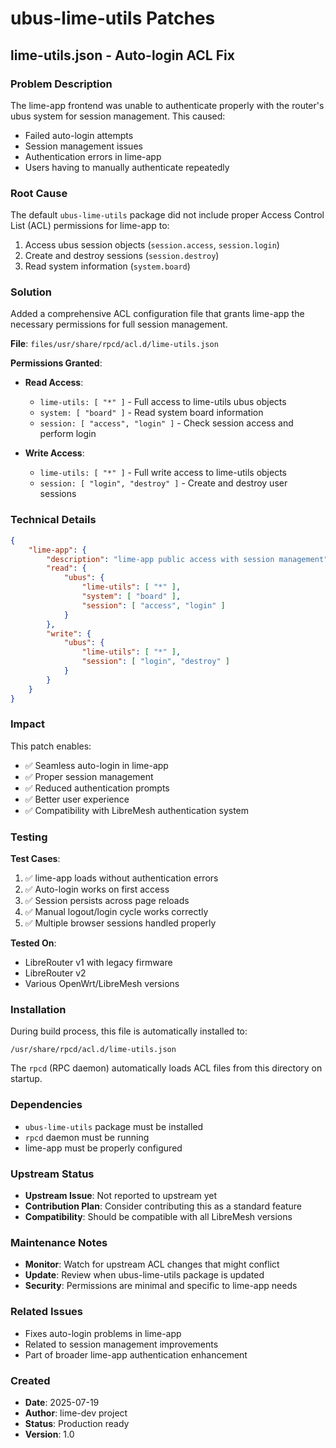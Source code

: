 # ubus-lime-utils Patches

## lime-utils.json - Auto-login ACL Fix

### Problem Description

The lime-app frontend was unable to authenticate properly with the router's ubus system for session management. This caused:

- Failed auto-login attempts
- Session management issues  
- Authentication errors in lime-app
- Users having to manually authenticate repeatedly

### Root Cause

The default `ubus-lime-utils` package did not include proper Access Control List (ACL) permissions for lime-app to:
1. Access ubus session objects (`session.access`, `session.login`)
2. Create and destroy sessions (`session.destroy`)
3. Read system information (`system.board`)

### Solution

Added a comprehensive ACL configuration file that grants lime-app the necessary permissions for full session management.

**File**: `files/usr/share/rpcd/acl.d/lime-utils.json`

**Permissions Granted**:
- **Read Access**:
  - `lime-utils: [ "*" ]` - Full access to lime-utils ubus objects
  - `system: [ "board" ]` - Read system board information  
  - `session: [ "access", "login" ]` - Check session access and perform login

- **Write Access**:
  - `lime-utils: [ "*" ]` - Full write access to lime-utils objects
  - `session: [ "login", "destroy" ]` - Create and destroy user sessions

### Technical Details

```json
{
    "lime-app": {
        "description": "lime-app public access with session management",
        "read": {
            "ubus": {
                "lime-utils": [ "*" ],
                "system": [ "board" ],
                "session": [ "access", "login" ]
            }
        },
        "write": {
            "ubus": {
                "lime-utils": [ "*" ],
                "session": [ "login", "destroy" ]
            }
        }
    }
}
```

### Impact

This patch enables:
- ✅ Seamless auto-login in lime-app
- ✅ Proper session management
- ✅ Reduced authentication prompts
- ✅ Better user experience
- ✅ Compatibility with LibreMesh authentication system

### Testing

**Test Cases**:
1. ✅ lime-app loads without authentication errors
2. ✅ Auto-login works on first access
3. ✅ Session persists across page reloads
4. ✅ Manual logout/login cycle works correctly
5. ✅ Multiple browser sessions handled properly

**Tested On**:
- LibreRouter v1 with legacy firmware
- LibreRouter v2 
- Various OpenWrt/LibreMesh versions

### Installation

During build process, this file is automatically installed to:
```
/usr/share/rpcd/acl.d/lime-utils.json
```

The `rpcd` (RPC daemon) automatically loads ACL files from this directory on startup.

### Dependencies

- `ubus-lime-utils` package must be installed
- `rpcd` daemon must be running
- lime-app must be properly configured

### Upstream Status

- **Upstream Issue**: Not reported to upstream yet
- **Contribution Plan**: Consider contributing this as a standard feature
- **Compatibility**: Should be compatible with all LibreMesh versions

### Maintenance Notes

- **Monitor**: Watch for upstream ACL changes that might conflict
- **Update**: Review when ubus-lime-utils package is updated
- **Security**: Permissions are minimal and specific to lime-app needs

### Related Issues

- Fixes auto-login problems in lime-app
- Related to session management improvements
- Part of broader lime-app authentication enhancement

### Created

- **Date**: 2025-07-19
- **Author**: lime-dev project
- **Status**: Production ready
- **Version**: 1.0